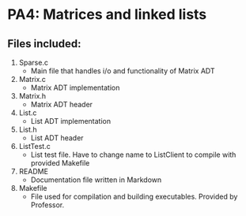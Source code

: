 # PA4: Matrices and linked lists

## Files included:
1. Sparse.c
    - Main file that handles i/o and functionality of Matrix ADT
2. Matrix.c
    - Matrix ADT implementation
3. Matrix.h
    - Matrix ADT header
4. List.c
    - List ADT implementation
5. List.h
    - List ADT header
6. ListTest.c
    - List test file. Have to change name to ListClient to compile
    with provided Makefile
7. README
    - Documentation file written in Markdown
8. Makefile
    - File used for compilation and building executables. Provided by Professor.

